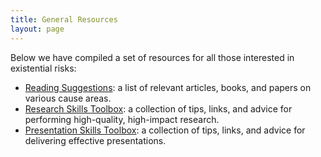 ```yaml
---
title: General Resources
layout: page
---
```


Below we have compiled a set of resources for all those interested in existential risks:

- [Reading Suggestions](https://docs.google.com/document/d/1AkVKpJZ4E8fa3uq6U36pU0BP7A64nXTxg-QI3Nn0o4Q/view): a list of relevant articles, books, and papers on various cause areas.
- [Research Skills Toolbox](https://docs.google.com/document/d/1aANSQA1UECe4B4QyWre9HuBkUoB7t1HUGBxlWg3CHf4/view): a collection of tips, links, and advice for performing high-quality, high-impact research.
- [Presentation Skills Toolbox](https://docs.google.com/document/d/1ltI5Yd3fw763BwXC4XnkvB6y7aGpMsqPJtJRb1hbqjU/edit): a collection of tips, links, and advice for delivering effective presentations.